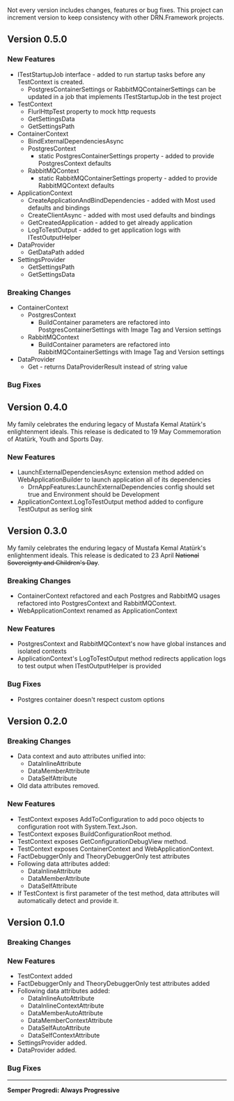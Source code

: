 Not every version includes changes, features or bug fixes. This project can increment version to keep consistency with other DRN.Framework projects.

## Version 0.5.0

### New Features
* ITestStartupJob interface - added to run startup tasks before any TestContext is created.
  * PostgresContainerSettings or RabbitMQContainerSettings can be updated in a job that implements ITestStartupJob in the test project
* TestContext
  * FlurlHttpTest property to mock http requests
  * GetSettingsData
  * GetSettingsPath
* ContainerContext
  * BindExternalDependenciesAsync
  * PostgresContext
    * static PostgresContainerSettings property - added to provide PostgresContext defaults 
  * RabbitMQContext
    * static RabbitMQContainerSettings property - added to provide RabbitMQContext defaults
* ApplicationContext
  * CreateApplicationAndBindDependencies - added with Most used defaults and bindings
  * CreateClientAsync - added with most used defaults and bindings
  * GetCreatedApplication - added to get already application
  * LogToTestOutput - added to get application logs with ITestOutputHelper
* DataProvider
  * GetDataPath added
* SettingsProvider
  * GetSettingsPath 
  * GetSettingsData

### Breaking Changes

* ContainerContext
  * PostgresContext
    * BuildContainer parameters are refactored into PostgresContainerSettings with Image Tag and Version settings
  * RabbitMQContext
    * BuildContainer parameters are refactored into RabbitMQContainerSettings with Image Tag and Version settings
* DataProvider
  * Get - returns DataProviderResult instead of string value
  
### Bug Fixes

## Version 0.4.0

My family celebrates the enduring legacy of Mustafa Kemal Atatürk's enlightenment ideals. This release is dedicated to 19 May Commemoration of Atatürk, Youth and Sports Day.

### New Features

* LaunchExternalDependenciesAsync extension method added on WebApplicationBuilder to launch application all of its dependencies
  * DrnAppFeatures:LaunchExternalDependencies config should set true and Environment should be Development
* ApplicationContext.LogToTestOutput method added to configure TestOutput as serilog sink

## Version 0.3.0

My family celebrates the enduring legacy of Mustafa Kemal Atatürk's enlightenment ideals. This release is dedicated to 23 April ~~National Sovereignty and Children's Day~~.

### Breaking Changes

* ContainerContext refactored and each Postgres and RabbitMQ usages refactored into PostgresContext and RabbitMQContext.
* WebApplicationContext renamed as ApplicationContext

### New Features

* PostgresContext and RabbitMQContext's now have global instances and isolated contexts
* ApplicationContext's LogToTestOutput method redirects application logs to test output when ITestOutputHelper is provided

### Bug Fixes

* Postgres container doesn't respect custom options

## Version 0.2.0

### Breaking Changes

* Data context and auto attributes unified into:
  * DataInlineAttribute
  * DataMemberAttribute
  * DataSelfAttribute
* Old data attributes removed.

### New Features

* TestContext exposes AddToConfiguration to add poco objects to configuration root with System.Text.Json.
* TestContext exposes BuildConfigurationRoot method.
* TestContext exposes GetConfigurationDebugView method.
* TestContext exposes ContainerContext and WebApplicationContext.
* FactDebuggerOnly and TheoryDebuggerOnly test attributes
* Following data attributes added:
  * DataInlineAttribute
  * DataMemberAttribute
  * DataSelfAttribute
* If TestContext is first parameter of the test method, data attributes will automatically detect and provide it.

## Version 0.1.0

### Breaking Changes

### New Features

* TestContext added
* FactDebuggerOnly and TheoryDebuggerOnly test attributes added
* Following data attributes added:
  * DataInlineAutoAttribute
  * DataInlineContextAttribute
  * DataMemberAutoAttribute
  * DataMemberContextAttribute
  * DataSelfAutoAttribute
  * DataSelfContextAttribute
* SettingsProvider added.
* DataProvider added.

### Bug Fixes

---
**Semper Progredi: Always Progressive**